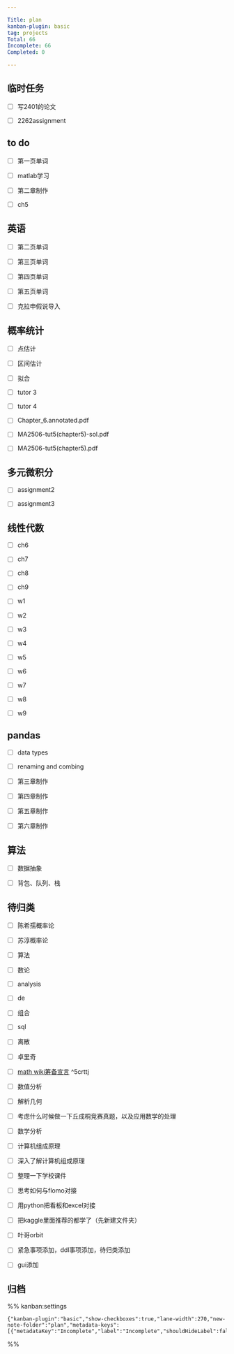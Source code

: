 ```yaml
---

Title: plan
kanban-plugin: basic
tag: projects
Total: 66
Incomplete: 66
Completed: 0

---
```


## 临时任务

- [ ] 写2401的论文
- [ ] 2262assignment


## to do

- [ ] 第一页单词
- [ ] matlab学习
- [ ] 第二章制作
- [ ] ch5


## 英语

- [ ] 第二页单词
- [ ] 第三页单词
- [ ] 第四页单词
- [ ] 第五页单词
- [ ] 克拉申假说导入


## 概率统计

- [ ] 点估计
- [ ] 区间估计
- [ ] 拟合
- [ ] tutor 3
- [ ] tutor 4
- [ ] Chapter_6.annotated.pdf
- [ ] MA2506-tut5(chapter5)-sol.pdf
- [ ] MA2506-tut5(chapter5).pdf


## 多元微积分

- [ ] assignment2
- [ ] assignment3


## 线性代数

- [ ] ch6
- [ ] ch7
- [ ] ch8
- [ ] ch9
- [ ] w1
- [ ] w2
- [ ] w3
- [ ] w4
- [ ] w5
- [ ] w6
- [ ] w7
- [ ] w8
- [ ] w9


## pandas

- [ ] data types
- [ ] renaming and combing
- [ ] 第三章制作
- [ ] 第四章制作
- [ ] 第五章制作
- [ ] 第六章制作


## 算法

- [ ] 数据抽象
- [ ] 背包、队列、栈


## 待归类

- [ ] 陈希孺概率论
- [ ] 苏淳概率论
- [ ] 算法
- [ ] 数论
- [ ] analysis
- [ ] de
- [ ] 组合
- [ ] sql
- [ ] 离散
- [ ] 卓里奇
- [ ] [math wiki筹备宣言](math%20wiki筹备宣言.md) ^5crttj
- [ ] 数值分析
- [ ] 解析几何
- [ ] 考虑什么时候做一下丘成桐竞赛真题，以及应用数学的处理
- [ ] 数学分析
- [ ] 计算机组成原理
- [ ] 深入了解计算机组成原理
- [ ] 整理一下学校课件
- [ ] 思考如何与flomo对接
- [ ] 用python把看板和excel对接
- [ ] 把kaggle里面推荐的都学了（先新建文件夹）
- [ ] 叶哥orbit
- [ ] 紧急事项添加，ddl事项添加，待归类添加
- [ ] gui添加


## 归档





%% kanban:settings
```
{"kanban-plugin":"basic","show-checkboxes":true,"lane-width":270,"new-note-folder":"plan","metadata-keys":[{"metadataKey":"Incomplete","label":"Incomplete","shouldHideLabel":false,"containsMarkdown":false}]}
```
%%